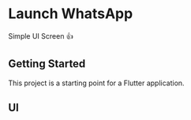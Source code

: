 #  Launch WhatsApp

Simple UI Screen :+1:

## Getting Started

This project is a starting point for a Flutter application.

## UI